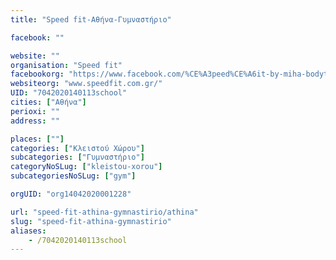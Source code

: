 ```yaml
---
title: "Speed fit-Αθήνα-Γυμναστήριο"

facebook: ""

website: ""
organisation: "Speed fit"
facebookorg: "https://www.facebook.com/%CE%A3peed%CE%A6it-by-miha-bodytec-ems/468215453312783"
websiteorg: "www.speedfit.com.gr/"
UID: "7042020140113school"
cities: ["Αθήνα"]
perioxi: ""
address: ""

places: [""]
categories: ["Κλειστού Χώρου"]
subcategories: ["Γυμναστήριο"]
categoryNoSLug: ["kleistou-xorou"]
subcategoriesNoSLug: ["gym"]

orgUID: "org14042020001228"

url: "speed-fit-athina-gymnastirio/athina"
slug: "speed-fit-athina-gymnastirio"
aliases:
    - /7042020140113school
---
```





